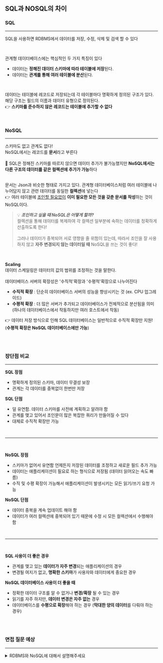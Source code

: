 ## SQL과 NOSQL의 차이

### SQL

---

SQL을 사용하면 RDBMS에서 데이터를 저장, 수정, 삭제 및 검색 할 수 있다

<br>

관계형 데이터베이스에는 핵심적인 두 가지 특징이 있다 <br>

- 데이터는 **정해진 데이터 스키마에 따라 테이블에 저장**된다.
- 데이터는 **관계를 통해 여러 테이블에 분산**된다.

<br>

데이터는 테이블에 레코드로 저장되는데 각 테이블마다 명확하게 정의된 구조가 있다. 해당 구조는 필드의 이름과 데이터 유형으로 정의된다. <br>
👉 **스키마를 준수하지 않은 레코드는 테이블에 추가할 수 없다**

<br>

### NoSQL

---

스키마도 없고 관계도 없다! <br>
NoSQL에서는 레코드를 **문서**라고 부른다
<br><br>
📢 SQL은 정해진 스키마를 따르지 않으면 데이터 추가가 불가능했지만 **NoSQL에서는 다른 구조의 데이터를 같은 컬렉션에 추가가 가능**하다 <br><br>

문서는 Json과 비슷한 형태로 가지고 있다. 관계형 데이터베이스처럼 여러 테이블에 나누어담지 않고 관련 데이터를 동일한 **컬렉션**에 넣는다 <br>
👉 여러 테이블에 <u>조인할 필요없이</u> **이미 필요한 모든 것을 갖춘 문서를 작성**하는 것이 NoSQL이다.

> 💡 **_조인하고 싶을 때 NoSQL은 어떻게 할까?_** <br>
> 컬렉션을 통해 데이터를 복제하여 각 컬렉션 일부분에 속하는 데이터를 정확하게 산출하도록 한다! <br><br>
> 그러나 데이터가 중복되어 서로 영향을 줄 위험이 있는데, 따라서 조인을 잘 사용하지 않고 **자주 변경되지 않는 데이터일 때** NoSQL을 쓰는 것이 좋다!

<br><br>
**Scaling** <br>
데이터 스케일링은 데이터의 값의 범위를 조정하는 것을 말한다. <br><br>
데이터베이스 서버의 확장성은 '수직적'확장과 '수평적'확장으로 나누어진다

- **수직적 확장** : 단순히 데이터베이스 서버의 성능을 향상시키는 것 (ex. CPU 업그레이드)
- **수평적 확장** : 더 많은 서버가 추가되고 데이터베이스가 전체적으로 분산됨을 의미 (하나의 데이터베이스에서 작동하지만 여러 호스트에서 작동)

👉 데이터 저장 방식으로 인해 SQL 데이터베이스는 일반적으로 수직적 확장만 지원! (**수평적 확장은 NoSQL 데이터베이스에만 가능**)

<br><br>

### 장단점 비교

---

**SQL 장점** <br>

- 명확하게 정의된 스키마, 데이터 무결성 보장
- 관계는 각 데이터를 중복없이 한번만 저장

**SQL 단점** <br>

- 덜 유연함. 데이터 스키마를 사전에 계획하고 알려야 함
- 관계를 맺고 있어서 조인문이 많은 복잡한 쿼리가 만들어질 수 있다
- 대체로 수직적 확장만 가능

<br>

---

<br>

**NoSQL 장점** <br>

- 스키마가 없어서 유연함 언제든지 저장된 데이터를 조정하고 새로운 필드 추가 가능
- 데이터는 애플리케이션이 필요로 하는 형식으로 저장됨 (데이터 읽어오는 속도 빠름)
- 수직 및 수평 확장이 가능해서 애플리케이션이 발생시키는 모든 읽기/쓰기 요청 가능

**NoSQL 단점** <br>

- 데이터 중복을 계속 업데이트 해야 함
- 데이터가 여러 컬렉션에 중복되어 있기 때문에 수정 시 모든 컬렉션에서 수행해야 함

<br>

---

<br>

**SQL 사용이 더 좋은 경우** <br>

- 관계를 맺고 있는 **데이터가 자주 변경**되는 애플리케이션의 경우
- 변경될 여지가 없고, **명확한 스키마**가 사용자와 데이터에게 중요한 경우

**NoSQL 데이터베이스 사용이 더 좋을 때** <br>

- 정확한 데이터 구조를 알 수 없거나 **변경/확장** 될 수 있는 경우
- 읽기를 자주 하지만, **데이터 변경은 자주 없는** 경우
- 데이터베이스를 **수평으로 확장**해야 하는 경우 (**막대한 양의 데이터**를 다뤄야 하는 경우)

<br><br>

### 면접 질문 예상

---

<details>
    <summary>RDBMS와 NoSQL에 대해서 설명해주세요</summary>
    RDBMS는 데이터베이스를 이루는 객체들의 릴레이션을 통해서 데이터를 저장하는 데이터베이스입니다. SQL을 사용해 데이터의 저장, 손실, 수정, 삭제를 할 수 있으며 구조화가 굉장히 중요합니다. <br><br>
    명확한 데이터 구조를 보장하고 중복을 피할 수 있다는 장점이 있습니다. <br><br>
    NoSQL은 RDBMS에 비해 자유로운 형태로 데이터를 저장합니다. 또한 수평 확장을 할 수 있고 분산 처리를 지원합니다.
</details>
